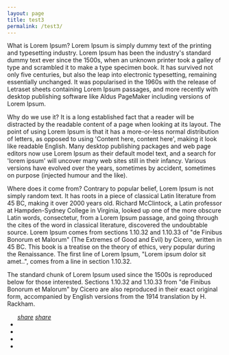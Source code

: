 ```yaml
---
layout: page
title: test3
permalink: /test3/
---
```


<p>What is Lorem Ipsum?
Lorem Ipsum is simply dummy text of the printing and typesetting industry. Lorem Ipsum has been the industry's standard dummy text ever since the 1500s, when an unknown printer took a galley of type and scrambled it to make a type specimen book. It has survived not only five centuries, but also the leap into electronic typesetting, remaining essentially unchanged. It was popularised in the 1960s with the release of Letraset sheets containing Lorem Ipsum passages, and more recently with desktop publishing software like Aldus PageMaker including versions of Lorem Ipsum.

Why do we use it?
It is a long established fact that a reader will be distracted by the readable content of a page when looking at its layout. The point of using Lorem Ipsum is that it has a more-or-less normal distribution of letters, as opposed to using 'Content here, content here', making it look like readable English. Many desktop publishing packages and web page editors now use Lorem Ipsum as their default model text, and a search for 'lorem ipsum' will uncover many web sites still in their infancy. Various versions have evolved over the years, sometimes by accident, sometimes on purpose (injected humour and the like).


Where does it come from?
Contrary to popular belief, Lorem Ipsum is not simply random text. It has roots in a piece of classical Latin literature from 45 BC, making it over 2000 years old. Richard McClintock, a Latin professor at Hampden-Sydney College in Virginia, looked up one of the more obscure Latin words, consectetur, from a Lorem Ipsum passage, and going through the cites of the word in classical literature, discovered the undoubtable source. Lorem Ipsum comes from sections 1.10.32 and 1.10.33 of "de Finibus Bonorum et Malorum" (The Extremes of Good and Evil) by Cicero, written in 45 BC. This book is a treatise on the theory of ethics, very popular during the Renaissance. The first line of Lorem Ipsum, "Lorem ipsum dolor sit amet..", comes from a line in section 1.10.32.

The standard chunk of Lorem Ipsum used since the 1500s is reproduced below for those interested. Sections 1.10.32 and 1.10.33 from "de Finibus Bonorum et Malorum" by Cicero are also reproduced in their exact original form, accompanied by English versions from the 1914 translation by H. Rackham.</p>

<!-- Menu button test -->

<div class="container">
     <ul id="menu">
            <a class="menu-button icon-plus" href="#menu" title="Show navigation"><i class="material-icons">share</i></a>
            <a class="menu-button icon-minus" href="#!" title="Hide navigation"><i class="material-icons">share</i></a>
            <li class="menu-item">
                <a href="#menu">
                    <i class="fa fa-github"></i>
                </a>
            </li>
            <li class="menu-item">
                <a href="#menu">
                    <span class="fa fa-linkedin"></span>
                </a>
            </li>
            <li class="menu-item">
                <a href="#menu">
                    <span class="fa fa-instagram"></span>
                </a>
            </li>
            <li class="menu-item">
                <a href="#menu">
                    <span class="fa fa-twitter"></span>
                </a>
            </li>
        </ul>

</div>
